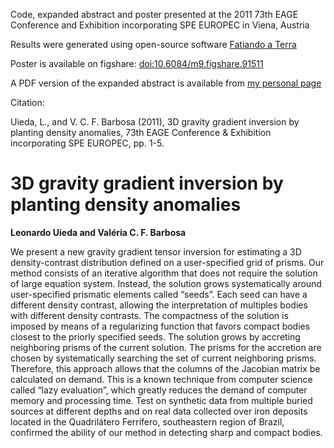 Code, expanded abstract and poster presented at the 2011 73th EAGE Conference
and Exhibition incorporating SPE EUROPEC in Viena, Austria

Results were generated using open-source software [Fatiando a
Terra](http://fatiando.org)

Poster is available on figshare:
[doi:10.6084/m9.figshare.91511](http://dx.doi.org/10.6084/m9.figshare.91511)

A PDF version of the expanded abstract is available from
[my personal page](http://fatiando.org/people/uieda/)

Citation:

Uieda, L., and V. C. F. Barbosa (2011), 3D gravity gradient inversion by
planting density anomalies, 73th EAGE Conference & Exhibition incorporating SPE
EUROPEC, pp. 1-5.

# 3D gravity gradient inversion by planting density anomalies

**Leonardo Uieda and Valéria C. F. Barbosa**

We present a new gravity gradient tensor inversion for estimating a 3D
density-contrast distribution defined on a user-specified grid of prisms. Our
method consists of an iterative algorithm that does not require the solution of
large equation system. Instead, the solution grows systematically around
user-specified prismatic elements called “seeds”. Each seed can have a different
density contrast, allowing the interpretation of multiples bodies with different
density contrasts. The compactness of the solution is imposed by means of a
regularizing function that favors compact bodies closest to the priorly
specified seeds. The solution grows by accreting neighboring prisms of the
current solution. The prisms for the accretion are chosen by systematically
searching the set of current neighboring prisms. Therefore, this approach allows
that the columns of the Jacobian matrix be calculated on demand. This is a known
technique from computer science called “lazy evaluation”, which greatly reduces
the demand of computer memory and processing time. Test on synthetic data from
multiple buried sources at different depths and on real data collected over iron
deposits located in the Quadrilátero Ferrífero, southeastern region of Brazil,
confirmed the ability of our method in detecting sharp and compact bodies.
